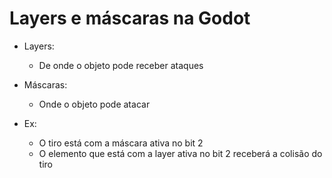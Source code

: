 # Layers e máscaras na Godot

- Layers:
  - De onde o objeto pode receber ataques

- Máscaras:
  - Onde o objeto pode atacar

- Ex:
  - O tiro está com a máscara ativa no bit 2
  - O elemento que está com a layer ativa no bit 2 receberá a colisão do tiro
